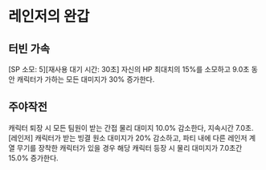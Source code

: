 # 레인저의 완갑

## 터빈 가속

[SP 소모: 5][재사용 대기 시간: 30초] 자신의 HP 최대치의 15%를 소모하고 9.0초 동안 캐릭터가 가하는 모든 대미지가 30% 증가한다.

## 주야작전

캐릭터 퇴장 시 모든 팀원이 받는 간접 물리 대미지 10.0% 감소한다, 지속시간 7.0초.
[레인저] 캐릭터가 받는 빙결 원소 대미지가 20% 감소하고, 파티 내에 다른 레인저 계열 무기를 장착한 캐릭터가 있을 경우 해당 캐릭터 등장 시 물리 대미지가 7.0초간 15.0% 증가한다.
